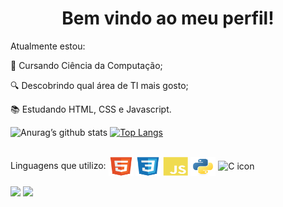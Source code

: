 <h1 align="center">Bem vindo ao meu perfil!</h1>

  Atualmente estou:
  
  🏫 Cursando Ciência da Computação;

  🔍 Descobrindo qual área de TI mais gosto;

  📚 Estudando HTML, CSS e Javascript.

![Anurag’s github stats](https://github-readme-stats.vercel.app/api?username=NathanGbl&show_icons=true&theme=algolia)  [![Top Langs](https://github-readme-stats.vercel.app/api/top-langs/?username=NathanGbl&layout=donut&theme=algolia)](https://github.com/NathanGbl/github-readme-stats)

<div><br>
  Linguagens que utilizo:
  <img align="center" alt="HTML icon" height="30" width="40" src="https://raw.githubusercontent.com/devicons/devicon/master/icons/html5/html5-original.svg">
  <img align="center" alt="CSS icon" height="30" width="40" src="https://raw.githubusercontent.com/devicons/devicon/master/icons/css3/css3-original.svg">
  <img align="center" alt="JS icon" height="30" width="40" src="https://raw.githubusercontent.com/devicons/devicon/master/icons/javascript/javascript-plain.svg">
  <img align="center" alt="Python icon" height="30" width="40" src="https://raw.githubusercontent.com/devicons/devicon/master/icons/python/python-original.svg">
  <img align="center" alt="C icon" height="30" width="40" src="https://cdn.jsdelivr.net/gh/devicons/devicon@latest/icons/c/c-original.svg" />
</div>

<div><br>
  <a href="https://www.instagram.com/nathan.g.f.l/" target="_blank"><img src="https://img.shields.io/badge/-Instagram-%23E4405F?style=for-the-badge&logo=instagram&logoColor=white" target="_blank"></a>
  <a href="https://www.linkedin.com/in/nathan-gabriel-fonseca-leite-9425a4272/" target="_blank"><img src="https://img.shields.io/badge/-LinkedIn-%230077B5?style=for-the-badge&logo=linkedin&logoColor=white" target="_blank"></a>
  
  
</div>
